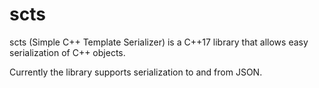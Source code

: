 # scts

scts (Simple C++ Template Serializer) is a C++17 library that allows easy serialization of C++ objects.

Currently the library supports serialization to and from JSON.